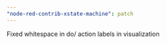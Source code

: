 ```yaml
---
"node-red-contrib-xstate-machine": patch
---
```


Fixed whitespace in do/ action labels in visualization
